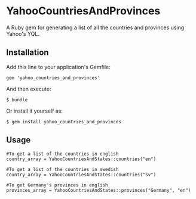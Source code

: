 # YahooCountriesAndProvinces

A Ruby gem for generating a list of all the countries and provinces using Yahoo's YQL.

## Installation

Add this line to your application's Gemfile:

    gem 'yahoo_countries_and_provinces'

And then execute:

    $ bundle

Or install it yourself as:

    $ gem install yahoo_countries_and_provinces

## Usage


    #To get a list of the countries in english
    country_array = YahooCountriesAndStates::countries("en")

    #To get a list of the countries in swedish
    country_array = YahooCountriesAndStates::countries("sv")

    #To get Germany's provinces in english
    provinces_array = YahooCountriesAndStates::provinces("Germany", "en")



